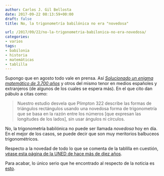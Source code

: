 ```yaml
---
author: Carlos J. Gil Bellosta
date: 2017-09-22 08:13:59+00:00
draft: false
title: No, la trigonometría babilónica no era "novedosa"

url: /2017/09/22/no-la-trigonometria-babilonica-no-era-novedosa/
categories:
- varios
tags:
- babilonia
- historia
- matemáticas
- tablilla
---
```


Supongo que en agosto todo vale en prensa. Así [_Solucionado un enigma matemático de 3.700 años_](https://elpais.com/elpais/2017/08/24/ciencia/1503599508_412430.html) y otros del mismo tenor en medios españoles y extranjeros (de algunos de los cuales se espera más). En el que cito dan pábulo a citas como:

>Nuestro estudio desvela que Plimpton 322 describe las formas de triángulos rectángulos usando una novedosa forma de trigonometría que se basa en la razón entre los números [que expresan las longitudes de los lados], sin usar ángulos ni círculos.

No, la trigonometría babilónica no puede ser llamada _novedosa_ hoy en día. En el mejor de los casos, se puede decir que son muy meritorios balbuceos trigonométricos.

Respecto a la novedad de todo lo que se comenta de la tablilla en cuestión, [véase esta página de la UNED de hace más de diez años](http://www2.uned.es/geo-1-historia-antigua-universal/ASIRIA/BABILONIA/PLIMTOM%20322.htm).

Para acabar, lo único serio que he encontrado al respecto de la noticia es [esto](https://blogs.scientificamerican.com/roots-of-unity/dont-fall-for-babylonian-trigonometry-hype/).